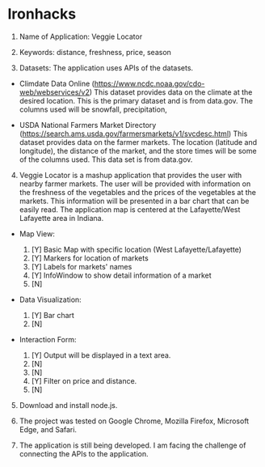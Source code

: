 # Ironhacks

1.  Name of Application: Veggie Locator

2.  Keywords: distance, freshness, price, season

3.  Datasets: The application uses APIs of the datasets. 

  * Climdate Data Online (https://www.ncdc.noaa.gov/cdo-web/webservices/v2)
    This dataset provides data on the climate at the desired location. This is the primary dataset and is from data.gov. The       columns used will be snowfall, precipitation, 
  
  * USDA National Farmers Market Directory (https://search.ams.usda.gov/farmersmarkets/v1/svcdesc.html)
    This dataset provides data on the farmer markets. The location (latitude and longitude), the distance of the market, and       the store times will be some of the columns used. This data set is from data.gov.
    
4. Veggie Locator is a mashup application that provides the user with nearby farmer markets. The user will be provided with      information on the freshness of the vegetables and the prices of the vegetables at the markets. This information will be      presented in a bar chart that can be easily read. The application map is centered at the Lafayette/West Lafayette area in      Indiana.

  * Map View:
  
    1. [Y] Basic Map with specific location (West Lafayette/Lafayette)
    2. [Y] Markers for location of markets
    3. [Y] Labels for markets' names
    4. [Y] InfoWindow to show detail information of a market
    5. [N]
  
  * Data Visualization:
  
    1. [Y] Bar chart
    2. [N]
  
  * Interaction Form:

    1. [Y] Output will be displayed in a text area.
    2. [N] 
    3. [N]
    4. [Y] Filter on price and distance.
    5. [N]

5. Download and install node.js.

6. The project was tested on Google Chrome, Mozilla Firefox, Microsoft Edge, and Safari.

7. The application is still being developed. I am facing the challenge of connecting the APIs to the application. 
